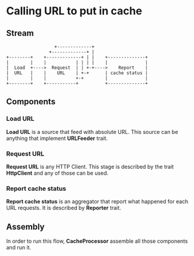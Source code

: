 # Calling URL to put in cache
## Stream

```
                  +-------------+
                +-------------+ |
+--------+    +-------------+ | |    +--------------+
|        |    |           | | | |    |              |
|  Load  +---->  Request  | | +-+---->    Report    |
|  URL   |    |    URL    | +-+      | cache status |
|        |    |           +-+        |              |
+--------+    +-----------+          +--------------+
```

## Components
### Load URL
**Load URL** is a source that feed with absolute URL. This source can be anything that implement **URLFeeder** trait.

### Request URL
**Request URL** is any HTTP Client. This stage is described by the trait **HttpClient** and any of those can be used.

### Report cache status
**Report cache status** is an aggregator that report what happened for each URL requests. It is described by **Reporter** trait.

## Assembly
In order to run this flow, **CacheProcessor** assemble all those components and run it.